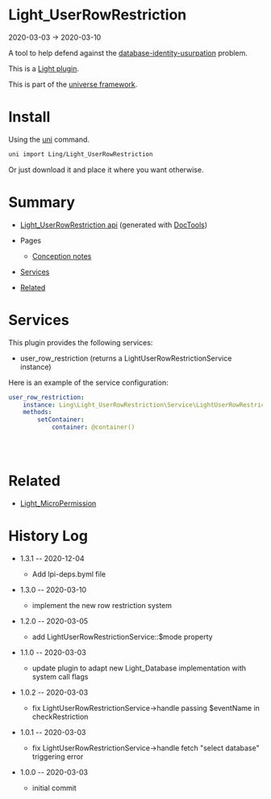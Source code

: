Light_UserRowRestriction
===========
2020-03-03 -> 2020-03-10



A tool to help defend against the [database-identity-usurpation](https://github.com/lingtalfi/TheBar/blob/master/discussions/database-identity-usurpation.md) problem.

This is a [Light plugin](https://github.com/lingtalfi/Light/blob/master/doc/pages/plugin.md).

This is part of the [universe framework](https://github.com/karayabin/universe-snapshot).


Install
==========
Using the [uni](https://github.com/lingtalfi/universe-naive-importer) command.
```bash
uni import Ling/Light_UserRowRestriction
```

Or just download it and place it where you want otherwise.






Summary
===========
- [Light_UserRowRestriction api](https://github.com/lingtalfi/Light_UserRowRestriction/blob/master/doc/api/Ling/Light_UserRowRestriction.md) (generated with [DocTools](https://github.com/lingtalfi/DocTools))
- Pages
    - [Conception notes](https://github.com/lingtalfi/Light_UserRowRestriction/blob/master/doc/pages/conception-notes.md)


- [Services](#services)
- [Related](#related)



Services
=========


This plugin provides the following services:

- user_row_restriction (returns a LightUserRowRestrictionService instance)




Here is an example of the service configuration:

```yaml
user_row_restriction:
    instance: Ling\Light_UserRowRestriction\Service\LightUserRowRestrictionService
    methods:
        setContainer:
            container: @container()





```


Related
===========
- [Light_MicroPermission](https://github.com/lingtalfi/Light_MicroPermission)



History Log
=============

- 1.3.1 -- 2020-12-04

    - Add lpi-deps.byml file

- 1.3.0 -- 2020-03-10

    - implement the new row restriction system 
    
- 1.2.0 -- 2020-03-05

    - add LightUserRowRestrictionService::$mode property 
    
- 1.1.0 -- 2020-03-03

    - update plugin to adapt new Light_Database implementation with system call flags 
    
- 1.0.2 -- 2020-03-03

    - fix LightUserRowRestrictionService->handle passing $eventName in checkRestriction 
    
- 1.0.1 -- 2020-03-03

    - fix LightUserRowRestrictionService->handle fetch "select database" triggering error
    
- 1.0.0 -- 2020-03-03

    - initial commit